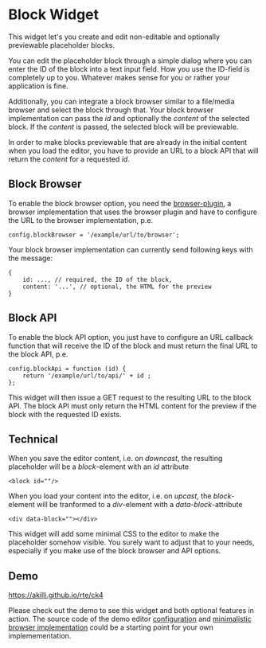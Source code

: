 # Block Widget

This widget let's you create and edit non-editable and optionally previewable placeholder blocks. 

You can edit the placeholder block through a simple dialog where you can enter the ID of the block into a text input field. How you use the ID-field is completely up to you. Whatever makes sense for you or rather your application is fine. 

Additionally, you can integrate a block browser similar to a file/media browser and select the block through that. Your block browser implementation can pass the *id* and optionally the *content* of the selected block. If the *content* is passed, the selected block will be previewable.

In order to make blocks previewable that are already in the initial content when you load the editor, you have to provide an URL to a block API that will return the *content* for a requested *id*.

## Block Browser

To enable the block browser option, you need the [browser-plugin](https://ckeditor.com/cke4/addon/browser), a browser implementation that uses the browser plugin and have to configure the URL to the browser implementation, p.e.
    
    config.blockBrowser = '/example/url/to/browser';

Your block browser implementation can currently send following keys with the message:

    {
        id: ..., // required, the ID of the block,
        content: '...', // optional, the HTML for the preview
    }

## Block API

To enable the block API option, you just have to configure an URL callback function that will receive the ID of the block and must return the final URL to the block API, p.e.

    config.blockApi = function (id) {
        return '/example/url/to/api/' + id ;
    };

This widget will then issue a GET request to the resulting URL to the block API. The block API must only return the HTML content for the preview if the block with the requested ID exists.

## Technical

When you save the editor content, i.e. on *downcast*, the resulting placeholder will be a *block*-element with an *id* attribute

    <block id=""/>

When you load your content into the editor, i.e. on *upcast*, the *block*-element will be tranformed to a *div*-element with a *data-block*-attribute

    <div data-block=""></div>

This widget will add some minimal CSS to the editor to make the placeholder somehow visible. You surely want to adjust that to your needs, especially if you make use of the block browser and API options.

## Demo

https://akilli.github.io/rte/ck4

Please check out the demo to see this widget and both optional features in action. The source code of the demo editor [configuration](https://github.com/akilli/rte/blob/master/ck4/index.js) and [minimalistic browser implementation](https://github.com/akilli/rte/tree/master/browser) could be a starting point for your own implemementation. 
